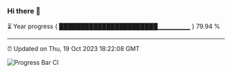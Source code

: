 ### Hi there 👋

⏳ Year progress { ███████████████████████▁▁▁▁▁▁▁ } 79.94 %

---

⏰ Updated on Thu, 19 Oct 2023 18:22:08 GMT

![Progress Bar CI](https://github.com/ZhaoGui/ZhaoGui/workflows/Progress%20Bar%20CI/badge.svg)
